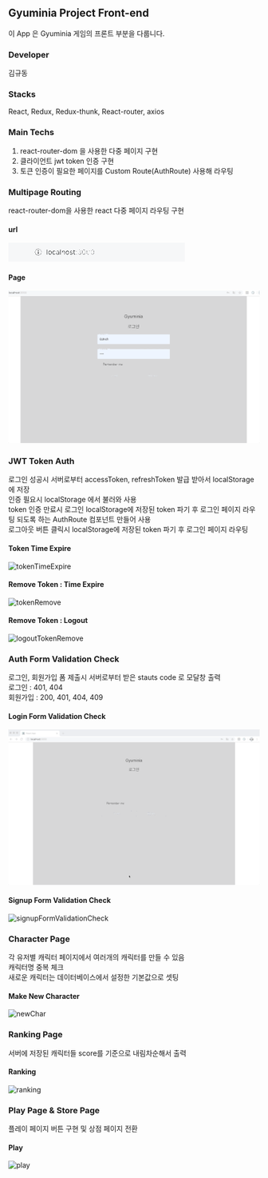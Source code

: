 ## Gyuminia Project Front-end

이 App 은 Gyuminia 게임의 프론트 부분을 다룹니다.

### Developer

김규동

### Stacks

React, Redux, Redux-thunk, React-router, axios

### Main Techs

1. react-router-dom 을 사용한 다중 페이지 구현
2. 클라이언트 jwt token 인증 구현
3. 토큰 인증이 필요한 페이지를 Custom Route(AuthRoute) 사용해 라우팅

### Multipage Routing

react-router-dom을 사용한 react 다중 페이지 라우팅 구현

#### url

![routingUrl](./src/images/routing/routingUrl.gif)

#### Page

![routingPage](./src/images/routing/routingPage.gif)

### JWT Token Auth

로그인 성공시 서버로부터 accessToken, refreshToken 발급 받아서 localStorage에 저장  
인증 필요시 localStorage 에서 불러와 사용  
token 인증 만료시 로그인 localStorage에 저장된 token 파기 후 로그인 페이지 라우팅 되도록 하는 AuthRoute 컴포넌트 만들어 사용  
로그아웃 버튼 클릭시 localStorage에 저장된 token 파기 후 로그인 페이지 라우팅

#### Token Time Expire

![tokenTimeExpire](./src/images/jwt/tokenTimeExpire.gif)

#### Remove Token : Time Expire

![tokenRemove](./src/images/jwt/tokenRemove.gif)

#### Remove Token : Logout

![logoutTokenRemove](./src/images/jwt/logoutTokenRemove.gif)

### Auth Form Validation Check

로그인, 회원가입 폼 제출시 서버로부터 받은 stauts code 로 모달창 출력  
로그인 : 401, 404  
회원가입 : 200, 401, 404, 409

#### Login Form Validation Check

![loginFormValidationCheck](./src/images/validation/loginFormValidationCheck.gif)

#### Signup Form Validation Check

![signupFormValidationCheck](./src/images/validation/signupFormValidationCheck.gif)

### Character Page

각 유저별 캐릭터 페이지에서 여러개의 캐릭터를 만들 수 있음  
캐릭터명 중복 체크  
새로운 캐릭터는 데이터베이스에서 설정한 기본값으로 셋팅

#### Make New Character

![newChar](./src/images/character/newChar.gif)

### Ranking Page

서버에 저장된 캐릭터들 score를 기준으로 내림차순해서 출력

#### Ranking

![ranking](./src/images/ranking/ranking.gif)

### Play Page & Store Page

플레이 페이지 버튼 구현 및 상점 페이지 전환

#### Play

![play](./src/images/play/play.gif)
